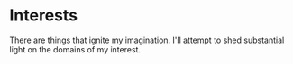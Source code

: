 # Interests

There are things that ignite my imagination. I'll attempt to shed substantial light on the domains of my interest.

